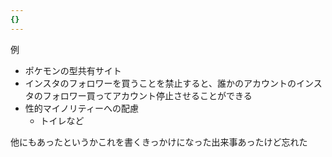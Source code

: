 ```yaml
---
{}
---
```

  

例

- ポケモンの型共有サイト
- インスタのフォロワーを買うことを禁止すると、誰かのアカウントのインスタのフォロワー買ってアカウント停止させることができる
- 性的マイノリティーへの配慮
    - トイレなど

  

他にもあったというかこれを書くきっかけになった出来事あったけど忘れた